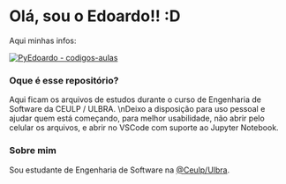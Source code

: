 # Olá, sou o Edoardo!! :D

Aqui minhas infos:

[![PyEdoardo - codigos-aulas](https://img.shields.io/static/v1?label=PyEdoardo&message=codigos-aulas&color=lightgrey&logo=github)](https://github.com/PyEdoardo/codigos-aulas "Link deste Repositório")

### Oque é esse repositório?
Aqui ficam os arquivos de estudos durante o curso de Engenharia de Software da CEULP / ULBRA.
\nDeixo a disposição para uso pessoal e ajudar quem está começando, para melhor usabilidade, não abrir pelo celular os arquivos, e abrir no VSCode com suporte ao Jupyter Notebook.

### Sobre mim
Sou estudante de Engenharia de Software na [@Ceulp/Ulbra](https://www.ulbra-to.com/).

